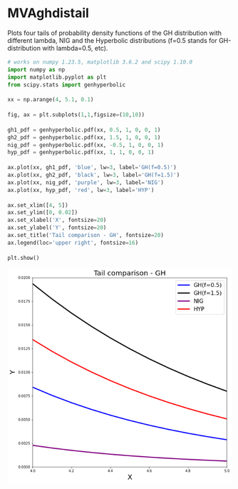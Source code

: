 # MVAghdistail
Plots four tails of probability density functions of the GH distribution with
different lambda, NIG and the Hyperbolic distributions (f=0.5 stands for GH-distribution with
lambda=0.5, etc).

```python
# works on numpy 1.23.5, matplotlib 3.6.2 and scipy 1.10.0
import numpy as np
import matplotlib.pyplot as plt
from scipy.stats import genhyperbolic

xx = np.arange(4, 5.1, 0.1)

fig, ax = plt.subplots(1,1,figsize=(10,10))

gh1_pdf = genhyperbolic.pdf(xx, 0.5, 1, 0, 0, 1)
gh2_pdf = genhyperbolic.pdf(xx, 1.5, 1, 0, 0, 1)
nig_pdf = genhyperbolic.pdf(xx, -0.5, 1, 0, 0, 1)
hyp_pdf = genhyperbolic.pdf(xx, 1, 1, 0, 0, 1)

ax.plot(xx, gh1_pdf, 'blue', lw=3, label='GH(f=0.5)')
ax.plot(xx, gh2_pdf, 'black', lw=3, label='GH(f=1.5)')
ax.plot(xx, nig_pdf, 'purple', lw=3, label='NIG')
ax.plot(xx, hyp_pdf, 'red', lw=3, label='HYP')

ax.set_xlim([4, 5])
ax.set_ylim([0, 0.02])
ax.set_xlabel('X', fontsize=20)
ax.set_ylabel('Y', fontsize=20)
ax.set_title('Tail comparison - GH', fontsize=20)
ax.legend(loc='upper right', fontsize=16)

plt.show()
```
![MVAghdistail](MVAghdistail_python.png)